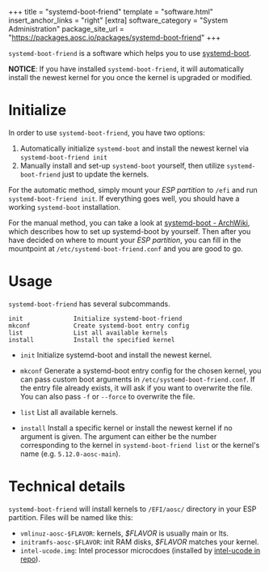 +++
title = "systemd-boot-friend"
template = "software.html"
insert_anchor_links = "right"
[extra]
software_category = "System Administration"
package_site_url = "https://packages.aosc.io/packages/systemd-boot-friend"
+++

`systemd-boot-friend` is a software which helps you to use [systemd-boot](https://www.freedesktop.org/software/systemd/man/systemd-boot.html).

**NOTICE**: If you have installed `systemd-boot-friend`, it will automatically install the newest kernel for you once the kernel is upgraded or modified.

# Initialize
In order to use `systemd-boot-friend`, you have two options:
1. Automatically initialize `systemd-boot` and install the newest kernel via `systemd-boot-friend init`
2. Manually install and set-up `systemd-boot` yourself, then utilize `systemd-boot-friend` just to update the kernels.

For the automatic method, simply mount your *ESP partition* to `/efi` and run `systemd-boot-friend init`. If everything goes well, you should have a working `systemd-boot` installation.

For the manual method, you can take a look at [systemd-boot - ArchWiki](https://wiki.archlinux.org/index.php/systemd-boot), which describes how to set up systemd-boot by yourself. Then after you have decided on where to mount your *ESP partition*, you can fill in the mountpoint at `/etc/systemd-boot-friend.conf` and you are good to go.

# Usage
`systemd-boot-friend` has several subcommands.

    init              Initialize systemd-boot-friend
    mkconf            Create systemd-boot entry config
    list              List all available kernels
    install           Install the specified kernel

- `init`
  Initialize systemd-boot and install the newest kernel.

- `mkconf`
  Generate a systemd-boot entry config for the chosen kernel, you can pass custom boot arguments in `/etc/systemd-boot-friend.conf`.
  If the entry file already exists, it will ask if you want to overwrite the file. You can also pass `-f` or `--force` to overwrite the file.

- `list`
  List all available kernels.

- `install`
  Install a specific kernel or install the newest kernel if no argument is given.
  The argument can either be the number corresponding to the kernel in `systemd-boot-friend list` or the kernel's name (e.g. `5.12.0-aosc-main`).

# Technical details
`systemd-boot-friend` will install kernels to `/EFI/aosc/` directory in your ESP partition. Files will be named like this:

+ `vmlinuz-aosc-$FLAVOR`: kernels, *$FLAVOR* is usually main or lts.
+ `initramfs-aosc-$FLAVOR`: init RAM disks, *$FLAVOR* matches your kernel.
+ `intel-ucode.img`: Intel processor microcdoes (installed by [intel-ucode in repo](https://packages.aosc.io/packages/intel-ucode)).
